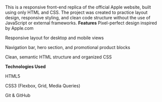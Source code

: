 This is a responsive front-end replica of the official Apple website, built using only HTML and CSS. The project was created to practice layout design, responsive styling, and clean code structure without the use of JavaScript or external frameworks.
**Features**
Pixel-perfect design inspired by Apple.com

Responsive layout for desktop and mobile views	

Navigation bar, hero section, and promotional product blocks

Clean, semantic HTML structure and organized CSS

**Technologies Used**

HTML5

CSS3 (Flexbox, Grid, Media Queries)

Git & GitHub
